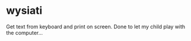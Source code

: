 # wysiati
Get text from keyboard and print on screen.
Done to let my child play with the computer...


